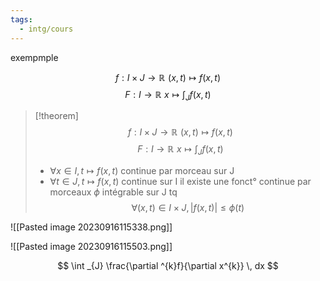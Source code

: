 ```yaml
---
tags:
  - intg/cours
---
```



exempmple 

$$
f:I\times J\to\mathbb{R}\,\, (x,t)\mapsto f(x,t)
$$
$$
F:I\to\mathbb{R}\,\, x\mapsto \int  _{J}f(x,t)
$$




> [!theorem]  
> $$
> f:I\times J\to\mathbb{R}\,\, (x,t)\mapsto f(x,t)
> $$
>$$
>F:I\to\mathbb{R}\,\, x\mapsto \int  _{J}f(x,t)
>$$
>- $\forall x\in I,t\mapsto f(x,t)$ continue par morceau sur J
>- $\forall t\in J,t\mapsto f(x,t)$ continue sur I
> il existe une fonct° continue par morceaux $\phi$ intégrable sur J tq 
> $$ \forall(x,t)\in I\times J, |f(x,t)|\leq \phi(t)
$$


![[Pasted image 20230916115338.png]]


![[Pasted image 20230916115503.png]]

$$
\int _{J} \frac{\partial ^{k}f}{\partial x^{k}} \, dx 
$$
